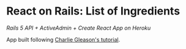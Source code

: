 # React on Rails: List of Ingredients

*Rails 5 API + ActiveAdmin + Create React App on Heroku*

App built following [Charlie Gleason's tutorial](https://blog.heroku.com/a-rock-solid-modern-web-stack).
